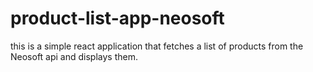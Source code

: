 # product-list-app-neosoft
this is a simple react application that fetches a list of products from the Neosoft api and displays them.
